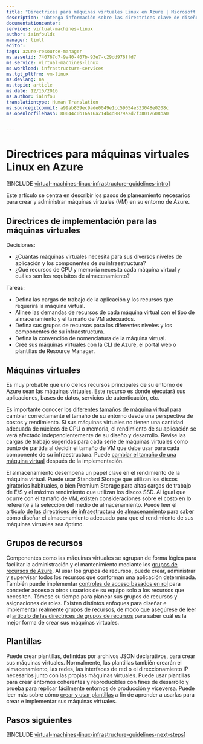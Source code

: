 ```yaml
---
title: "Directrices para máquinas virtuales Linux en Azure | Microsoft Docs"
description: "Obtenga información sobre las directrices clave de diseño e implementación para implementar máquinas virtuales Linux en Azure."
documentationcenter: 
services: virtual-machines-linux
author: iainfoulds
manager: timlt
editor: 
tags: azure-resource-manager
ms.assetid: 740767d7-9a40-407b-93e7-c29dd976ffd7
ms.service: virtual-machines-linux
ms.workload: infrastructure-services
ms.tgt_pltfrm: vm-linux
ms.devlang: na
ms.topic: article
ms.date: 12/16/2016
ms.author: iainfou
translationtype: Human Translation
ms.sourcegitcommit: a99ab839ec9ade0049e1cc59054e333048e0208c
ms.openlocfilehash: 80044c0b16a16a214b4d8879a2d7f38012608ba0


---
```

# <a name="azure-virtual-machines-guidelines-for-linux"></a>Directrices para máquinas virtuales Linux en Azure
[!INCLUDE [virtual-machines-linux-infrastructure-guidelines-intro](../../includes/virtual-machines-linux-infrastructure-guidelines-intro.md)]

Este artículo se centra en describir los pasos de planeamiento necesarios para crear y administrar máquinas virtuales (VM) en su entorno de Azure.

## <a name="implementation-guidelines-for-vms"></a>Directrices de implementación para las máquinas virtuales
Decisiones:

* ¿Cuántas máquinas virtuales necesita para sus diversos niveles de aplicación y los componentes de su infraestructura?
* ¿Qué recursos de CPU y memoria necesita cada máquina virtual y cuáles son los requisitos de almacenamiento?

Tareas:

* Defina las cargas de trabajo de la aplicación y los recursos que requerirá la máquina virtual.
* Alinee las demandas de recursos de cada máquina virtual con el tipo de almacenamiento y el tamaño de VM adecuados.
* Defina sus grupos de recursos para los diferentes niveles y los componentes de su infraestructura.
* Defina la convención de nomenclatura de la máquina virtual.
* Cree sus máquinas virtuales con la CLI de Azure, el portal web o plantillas de Resource Manager.

## <a name="virtual-machines"></a>Máquinas virtuales
Es muy probable que uno de los recursos principales de su entorno de Azure sean las máquinas virtuales. Este recurso es donde ejecutará sus aplicaciones, bases de datos, servicios de autenticación, etc.

Es importante conocer los [diferentes tamaños de máquina virtual](virtual-machines-linux-sizes.md?toc=%2fazure%2fvirtual-machines%2flinux%2ftoc.json) para cambiar correctamente el tamaño de su entorno desde una perspectiva de costos y rendimiento. Si sus máquinas virtuales no tienen una cantidad adecuada de núcleos de CPU o memoria, el rendimiento de su aplicación se verá afectado independientemente de su diseño y desarrollo. Revise las cargas de trabajo sugeridas para cada serie de máquinas virtuales como punto de partida al decidir el tamaño de VM que debe usar para cada componente de su infraestructura. Puede [cambiar el tamaño de una máquina virtual](virtual-machines-linux-change-vm-size.md?toc=%2fazure%2fvirtual-machines%2flinux%2ftoc.json) después de la implementación.

El almacenamiento desempeña un papel clave en el rendimiento de la máquina virtual. Puede usar Standard Storage que utilizan los discos giratorios habituales, o bien Premium Storage para altas cargas de trabajo de E/S y el máximo rendimiento que utilizan los discos SSD. Al igual que ocurre con el tamaño de VM, existen consideraciones sobre el costo en lo referente a la selección del medio de almacenamiento. Puede leer el [artículo de las directrices de infraestructura de almacenamiento](virtual-machines-linux-infrastructure-storage-solutions-guidelines.md?toc=%2fazure%2fvirtual-machines%2flinux%2ftoc.json) para saber cómo diseñar el almacenamiento adecuado para que el rendimiento de sus máquinas virtuales sea óptimo.

## <a name="resource-groups"></a>Grupos de recursos
Componentes como las máquinas virtuales se agrupan de forma lógica para facilitar la administración y el mantenimiento mediante los [grupos de recursos de Azure](../azure-resource-manager/resource-group-overview.md). Al usar los grupos de recursos, puede crear, administrar y supervisar todos los recursos que conforman una aplicación determinada. También puede implementar [controles de acceso basados en rol](../active-directory/role-based-access-control-what-is.md) para conceder acceso a otros usuarios de su equipo solo a los recursos que necesiten. Tómese su tiempo para planear sus grupos de recursos y asignaciones de roles. Existen distintos enfoques para diseñar e implementar realmente grupos de recursos, de modo que asegúrese de leer el [artículo de las directrices de grupos de recursos](virtual-machines-linux-infrastructure-resource-groups-guidelines.md?toc=%2fazure%2fvirtual-machines%2flinux%2ftoc.json) para saber cuál es la mejor forma de crear sus máquinas virtuales.

## <a name="templates"></a>Plantillas
Puede crear plantillas, definidas por archivos JSON declarativos, para crear sus máquinas virtuales. Normalmente, las plantillas también crearán el almacenamiento, las redes, las interfaces de red o el direccionamiento IP necesarios junto con las propias máquinas virtuales. Puede usar plantillas para crear entornos coherentes y reproducibles con fines de desarrollo y prueba para replicar fácilmente entornos de producción y viceversa. Puede leer más sobre cómo [crear y usar plantillas](../azure-resource-manager/resource-group-overview.md#template-deployment) a fin de aprender a usarlas para crear e implementar sus máquinas virtuales.

## <a name="next-steps"></a>Pasos siguientes
[!INCLUDE [virtual-machines-linux-infrastructure-guidelines-next-steps](../../includes/virtual-machines-linux-infrastructure-guidelines-next-steps.md)]




<!--HONumber=Dec16_HO3-->


